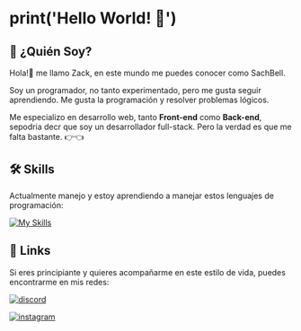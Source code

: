 # print('Hello World! 👋')
## 👀 ¿Quién Soy?

Hola!🤗 me llamo Zack, en este mundo me puedes conocer como SachBell.

Soy un programador, no tanto experimentado, pero me gusta seguir aprendiendo. Me gusta la programación y resolver problemas lógicos.

Me especializo en desarrollo web, tanto **Front-end** como **Back-end**, sepodria decr que soy un desarrollador full-stack. Pero la verdad es que me falta bastante. 👉👈

## 🛠 Skills

Actualmente manejo y estoy aprendiendo a manejar estos lenguajes de programación:

[![My Skills](https://skillicons.dev/icons?i=java,javascript,nodejs,php,cs,python&theme=dark)](https://skillicons.dev)
## 🔗 Links
Si eres principiante y quieres acompañarme en este estilo de vida, puedes encontrarme en mis redes:


[![discord](https://img.shields.io/badge/discord-333?style=for-the-badge&logo=discord&logoColor=lila)](https://discord.com/channels/@me/556546588122808320)

[![instagram](https://img.shields.io/badge/instagram-d5294d?style=for-the-badge&logo=instagram&logoColor=white)](https://www.linkedin.com/)

